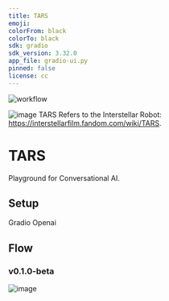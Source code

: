```yaml
---
title: TARS
emoji: 
colorFrom: black
colorTo: black
sdk: gradio
sdk_version: 3.32.0
app_file: gradio-ui.py
pinned: false
license: cc
---
```

![workflow](https://github.com/franklinwillemen/TARS/actions/workflows/public_hf.yml/badge.svg)

![image](https://github.com/franklinwillemen/TARS-AI/assets/101399113/bbb17f33-280e-4dc8-9f1f-5ce0bfcee16e)
TARS Refers to the Interstellar Robot: https://interstellarfilm.fandom.com/wiki/TARS.

# TARS
Playground for Conversational AI.

## Setup
Gradio
Openai

## Flow
### v0.1.0-beta
![image](https://github.com/franklinwillemen/TARS/assets/101399113/46ef002d-25a9-4fcd-8bca-c785c8c452cb)


